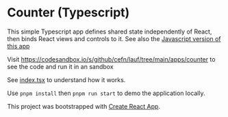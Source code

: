 # Counter (Typescript)

This simple Typescript app defines shared state independently of React, then binds React views and controls to it. See also the [Javascript version of this app](https://github.com/cefn/lauf/tree/main/apps/counter-js)

Visit https://codesandbox.io/s/github/cefn/lauf/tree/main/apps/counter to see the code and run it in an sandbox

See [index.tsx](https://github.com/cefn/lauf/tree/main/apps/counter/src/index.tsx) to understand how it works.

Use `pnpm install` then `pnpm run start` to demo the application locally.

This project was bootstrapped with [Create React App](https://github.com/facebook/create-react-app).
